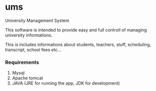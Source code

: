 ums
===

University Management System

This software is intended to provide easy and full controll of managing university informations.

This is includes informations about students, teachers, stuff, scheduling, transcript, school fees etc...

### Requirements

1. Mysql
2. Apache tomcat 
3. JAVA (JRE for running the app, JDK for development)


